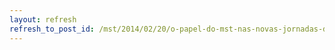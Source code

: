 ```yaml
---
layout: refresh
refresh_to_post_id: /mst/2014/02/20/o-papel-do-mst-nas-novas-jornadas-de-lutas-do-brasil
---
```

